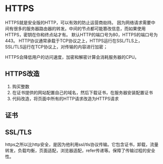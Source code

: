 # HTTPS

HTTPS就是安全版的HTTP，可以有效的防止运营商劫持。
因为网络请求需要中间有很多的服务器路由器的转发。中间的节点都可能篡改信息，而如果使用HTTPS，密钥在你和终点站才有。
默认HTTP的端口号为80，HTTPS的端口号为443。
HTTP协议通常承载于TCP协议之上，HTTPS运行在SSL/TLS上，SSL/TLS运行在TCP协议上，对传输的内容进行加密；

HTTPS会降低用户的访问速度，加密和解密计算会消耗服务器的CPU。

## HTTPS改造

1. 购买整数
2. 在证书提供的网站配置自己的域名，然后下载证书，在服务器安装配置证书
3. 代码改造，将页面中所有的HTTP请求改造为HTTPS请求

## 证书

## SSL/TLS

https之所以比http安全，是因为他利用ssl/tls协议传输。它包含证书，卸载，流量转发，负载均衡，页面适配，浏览器适配，refer传递等。保障了传输过程的安全性。
